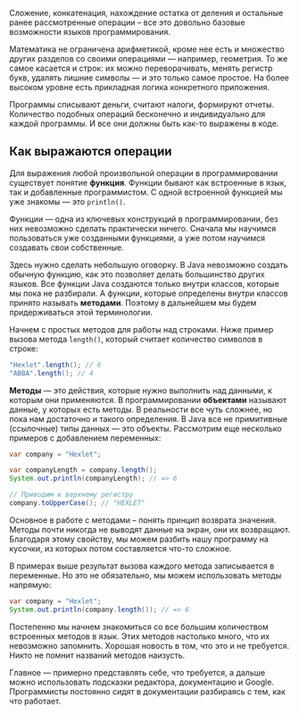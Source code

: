 Сложение, конкатенация, нахождение остатка от деления и остальные ранее рассмотренные операции – все это довольно базовые возможности языков программирования.

Математика не ограничена арифметикой, кроме нее есть и множество других разделов со своими операциями — например, геометрия. То же самое касается и строк: их можно переворачивать, менять регистр букв, удалять лишние символы — и это только самое простое. На более высоком уровне есть прикладная логика конкретного приложения.

Программы списывают деньги, считают налоги, формируют отчеты. Количество подобных операций бесконечно и индивидуально для каждой программы. И все они должны быть как-то выражены в коде.

## Как выражаются операции

Для выражения любой произвольной операции в программировании существует понятие **функция**. Функции бывают как встроенные в язык, так и добавленные программистом. С одной встроенной функцией мы уже знакомы — это `println()`.

Функции — одна из ключевых конструкций в программировании, без них невозможно сделать практически ничего. Сначала мы научимся пользоваться уже созданными функциями, а уже потом научимся создавать свои собственные.

Здесь нужно сделать небольшую оговорку. В Java невозможно создать обычную функцию, как это позволяет делать большинство других языков. Все функции Java создаются только внутри классов, которые мы пока не разбирали. А функции, которые определены внутри классов принято называть **методами**. Поэтому в дальнейшем мы будем придерживаться этой терминологии.

Начнем с простых методов для работы над строками. Ниже пример вызова метода `length()`, который считает количество символов в строке:

```java
"Hexlet".length(); // 6
"ABBA".length(); // 4
```

**Методы** — это действия, которые нужно выполнить над данными, к которым они применяются. В программировании **объектами** называют данные, у которых есть методы. В реальности все чуть сложнее, но пока нам достаточно и такого определения. В Java все не примитивные (ссылочные) типы данных — это объекты. Рассмотрим еще несколько примеров с добавлением переменных:

```java
var company = "Hexlet";

var companyLength = company.length();
System.out.println(companyLength); // => 6

// Приводим к верхнему регистру
company.toUpperCase(); // "HEXLET"
```

Основное в работе с методами – понять принцип возврата значения. Методы почти никогда не выводят данные на экран, они их возвращают. Благодаря этому свойству, мы можем разбить нашу программу на кусочки, из которых потом составляется что-то сложное.

В примерах выше результат вызова каждого метода записывается в переменные. Но это не обязательно, мы можем использовать методы напрямую:

```java
var company = "Hexlet";
System.out.println(company.length()); // => 6
```

Постепенно мы начнем знакомиться со все большим количеством встроенных методов в язык. Этих методов настолько много, что их невозможно запомнить. Хорошая новость в том, что это и не требуется. Никто не помнит названий методов наизусть.

Главное — примерно представлять себе, что требуется, а дальше можно использовать подсказки редактора, документацию и Google. Программисты постоянно сидят в документации разбираясь с тем, как что работает.

